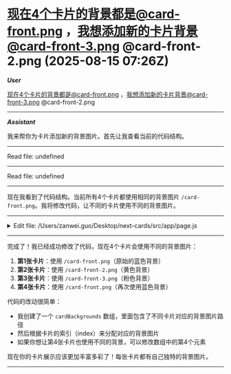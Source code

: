<!-- Generated by SpecStory -->

# 现在4个卡片的背景都是@card-front.png ，我想添加新的卡片背景@card-front-3.png @card-front-2.png (2025-08-15 07:26Z)

_**User**_

现在4个卡片的背景都是@card-front.png ，我想添加新的卡片背景@card-front-3.png @card-front-2.png 

---

_**Assistant**_

我来帮你为卡片添加新的背景图片。首先让我查看当前的代码结构。

---

Read file: undefined

---

Read file: undefined

---

现在我看到了代码结构。当前所有4个卡片都使用相同的背景图片 `/card-front.png`。我将修改代码，让不同的卡片使用不同的背景图片。

---

<details><summary>Edit file: /Users/zanwei.guo/Desktop/next-cards/src/app/page.js</summary>

undefined

**Chunk 1**
Lines added: 20, lines removed: 10

```diff
@@ -103,14 +103,24 @@
  
            <section className="cards">
-             {[...Array(4)].map((_, index) => (
-               <Card
-                 key={index}
-                 id={`card-${index + 1}`}
-                 frontSrc="/card-front.png"
-                 frontAlt="Card Image"
-                 backText="Your card details appear here"
-                 ref={(el) => (cardRefs.current[index] = el)}
-               />
-             ))}
+             {[...Array(4)].map((_, index) => {
+               // 为不同的卡片分配不同的背景图片
+               const cardBackgrounds = [
+                 "/card-front.png",
+                 "/card-front-2.png",
+                 "/card-front-3.png",
+                 "/card-front.png"  // 第4张卡片使用第1张的背景
+               ];
+               
+               return (
+                 <Card
+                   key={index}
+                   id={`card-${index + 1}`}
+                   frontSrc={cardBackgrounds[index]}
+                   frontAlt="Card Image"
+                   backText="Your card details appear here"
+                   ref={(el) => (cardRefs.current[index] = el)}
+                 />
+               );
+             })}
            </section>
  
```

</details>

---

完成了！我已经成功修改了代码，现在4个卡片会使用不同的背景图片：

1. **第1张卡片**：使用 `/card-front.png`（原始的蓝色背景）
2. **第2张卡片**：使用 `/card-front-2.png`（黄色背景）
3. **第3张卡片**：使用 `/card-front-3.png`（粉色背景）
4. **第4张卡片**：使用 `/card-front.png`（再次使用蓝色背景）

代码的改动很简单：
- 我创建了一个 `cardBackgrounds` 数组，里面包含了不同卡片对应的背景图片路径
- 然后根据卡片的索引（index）来分配对应的背景图片
- 如果你想让第4张卡片也使用不同的背景，可以修改数组中的第4个元素

现在你的卡片展示应该更加丰富多彩了！每张卡片都有自己独特的背景图片。

---

